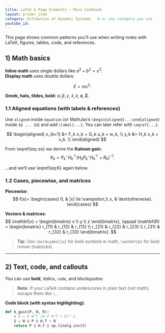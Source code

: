 ```yaml
---
title: LaTeX & Page Elements – Mini Cookbook
layout: primer_item
category: Estimation of Dynamic Systems   # or any category you use
youtube_id:
---
```


This page shows common patterns you’ll use when writing notes with LaTeX, figures, tables, code, and references.

## 1) Math basics

**Inline math** uses single dollars like $a^2 + b^2 = c^2$.  
**Display math** uses double dollars:

$$
E = mc^2. 
\tag{SS}\label{eq::ss}
$$

**Greek, hats, tildes, bold:**
$\alpha, \beta, \gamma,\; \hat{x}, \tilde{x},\; \mathbf{x},\; \boldsymbol{\Sigma}.$

### 1.1 Aligned equations (with labels & references)

Use `aligned` inside `equation` (or MathJax’s `\begin{aligned}...\end{aligned}` inside `$$ ... $$`) and add `\label{...}`. You can later refer with `\eqref{...}`.

$$
\begin{aligned}
x_{k+1} &= F_k x_k + G_k u_k + w_k, \\
y_k     &= H_k x_k + v_k. \\
\end{aligned}
$$

From \eqref{eq::ss} we derive the **Kalman gain**:
$$
K_k = P^-_k H_k^\top \left(H_k P^-_k H_k^\top + R_k\right)^{-1}. \label{eq:K}
$$

…and we’ll use \eqref{eq:K} again below.

### 1.2 Cases, piecewise, and matrices

**Piecewise**:
$$
f(x)=
\begin{cases}
0, & |x| \le \varepsilon,\\
x, & \text{otherwise}.
\end{cases}
$$

**Vectors & matrices**:
$$
\mathbf{x} =
\begin{bmatrix}
x \\ y \\ z
\end{bmatrix},
\qquad
\mathbf{R} =
\begin{bmatrix}
r_{11} & r_{12} & r_{13} \\
r_{21} & r_{22} & r_{23} \\
r_{31} & r_{32} & r_{33}
\end{bmatrix}.
$$

> **Tip:** Use `\boldsymbol{a}` for bold symbols in math, `\mathbf{A}` for bold roman (matrices).

---

## 2) Text, code, and callouts

You can use **bold**, *italics*, `code`, and blockquotes:

> **Note.** If your LaTeX contains underscores in plain text (not math), escape them like `\_`.

**Code block (with syntax highlighting):**
```python
def k_gain(P, H, R):
    # K = P H^T (H P H^T + R)^-1
    S = H @ P @ H.T + R
    return P @ H.T @ np.linalg.inv(S)
